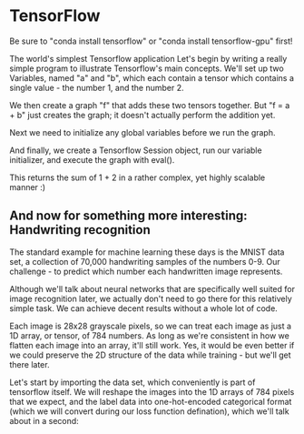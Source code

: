 # TensorFlow
Be sure to "conda install tensorflow" or "conda install tensorflow-gpu" first!

The world's simplest Tensorflow application
Let's begin by writing a really simple program to illustrate Tensorflow's main concepts. We'll set up two Variables, named "a" and "b", which each contain a tensor which contains a single value - the number 1, and the number 2.

We then create a graph "f" that adds these two tensors together. But "f = a + b" just creates the graph; it doesn't actually perform the addition yet.

Next we need to initialize any global variables before we run the graph.

And finally, we create a Tensorflow Session object, run our variable initializer, and execute the graph with eval().

This returns the sum of 1 + 2 in a rather complex, yet highly scalable manner :)

## And now for something more interesting: Handwriting recognition

The standard example for machine learning these days is the MNIST data set, a collection of 70,000 handwriting samples of the numbers 0-9. Our challenge - to predict which number each handwritten image represents.

Although we'll talk about neural networks that are specifically well suited for image recognition later, we actually don't need to go there for this relatively simple task. We can achieve decent results without a whole lot of code.

Each image is 28x28 grayscale pixels, so we can treat each image as just a 1D array, or tensor, of 784 numbers. As long as we're consistent in how we flatten each image into an array, it'll still work. Yes, it would be even better if we could preserve the 2D structure of the data while training - but we'll get there later.

Let's start by importing the data set, which conveniently is part of tensorflow itself. We will reshape the images into the 1D arrays of 784 pixels that we expect, and the label data into one-hot-encoded categorical format (which we will convert during our loss function defination), which we'll talk about in a second:

